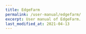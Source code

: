```yaml
---
title: EdgeFarm
permalink: /user-manual/edgefarm/
excerpt: User manual of EdgeFarm.
last_modified_at: 2021-04-13
---
```

